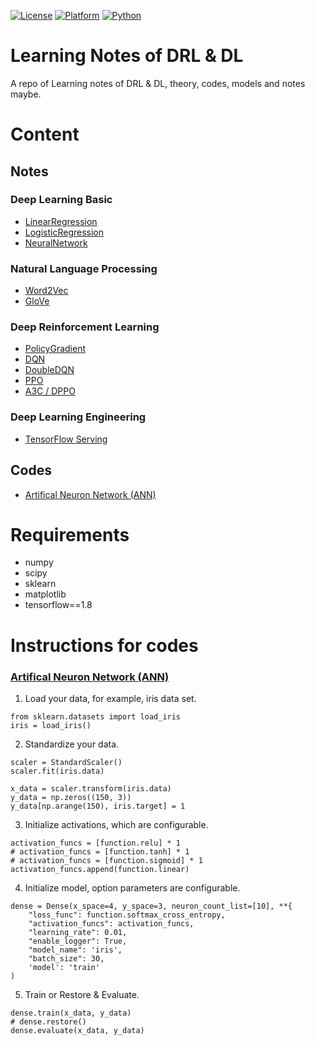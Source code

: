 [![License](https://img.shields.io/badge/License-MIT-blue.svg)](/LICENSE)
[![Platform](https://img.shields.io/badge/Platform-Tensorflow-orange.svg)](https://www.tensorflow.org/)
[![Python](https://img.shields.io/badge/Python-3.5-green.svg)]()

# Learning Notes of DRL & DL

A repo of Learning notes of DRL & DL, theory, codes, models and notes maybe.

# Content  

## Notes

### Deep Learning Basic

- [LinearRegression](/note/LinearRegression.ipynb)
- [LogisticRegression](/note/LogisticRegression.ipynb)
- [NeuralNetwork](/note/NeuralNetwork.ipynb)

### Natural Language Processing
- [Word2Vec](/note/Word2Vec.ipynb)
- [GloVe](/note/GloVe.ipynb)

### Deep Reinforcement Learning

- [PolicyGradient](/note/PolicyGradient.ipynb)
- [DQN](/note/DQN.ipynb)
- [DoubleDQN](/note/DoubleDQN.ipynb)
- [PPO](/note/PPO.ipynb)
- [A3C / DPPO](/note/A3C.ipynb)

### Deep Learning Engineering

- [TensorFlow Serving](/note/TensorFlowServing.ipynb)

## Codes

- [Artifical Neuron Network (ANN)](/ann/Dense.py)   


# Requirements
- numpy
- scipy
- sklearn
- matplotlib
- tensorflow==1.8

# Instructions for codes

### [Artifical Neuron Network (ANN)](/ann/Dense.py) 

1. Load your data, for example, iris data set.
```
from sklearn.datasets import load_iris
iris = load_iris()
```
2. Standardize your data.
```
scaler = StandardScaler()
scaler.fit(iris.data)

x_data = scaler.transform(iris.data)
y_data = np.zeros((150, 3))
y_data[np.arange(150), iris.target] = 1
``` 
3. Initialize activations, which are configurable.
```
activation_funcs = [function.relu] * 1
# activation_funcs = [function.tanh] * 1
# activation_funcs = [function.sigmoid] * 1
activation_funcs.append(function.linear)
```
4. Initialize model, option parameters are configurable.
```
dense = Dense(x_space=4, y_space=3, neuron_count_list=[10], **{
    "loss_func": function.softmax_cross_entropy,
    "activation_funcs": activation_funcs,
    "learning_rate": 0.01,
    "enable_logger": True,
    "model_name": 'iris',
    "batch_size": 30,
    'model': 'train'
)
```
5. Train or Restore & Evaluate.
```
dense.train(x_data, y_data)
# dense.restore()
dense.evaluate(x_data, y_data)
```
